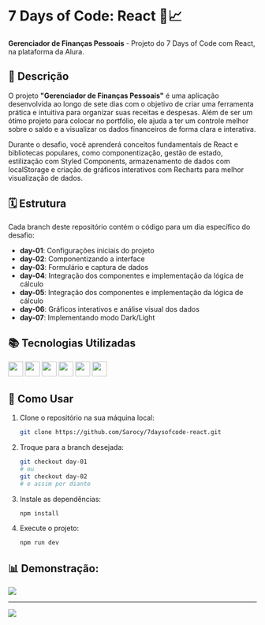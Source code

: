 # 7 Days of Code: React 💸📈

**Gerenciador de Finanças Pessoais** - Projeto do 7 Days of Code com React, na plataforma da Alura.

## 📝 Descrição

O projeto **"Gerenciador de Finanças Pessoais"** é uma aplicação desenvolvida ao longo de sete dias com o objetivo de criar uma ferramenta prática e intuitiva para organizar suas receitas e despesas. Além de ser um ótimo projeto para colocar no portfólio, ele ajuda a ter um controle melhor sobre o saldo e a visualizar os dados financeiros de forma clara e interativa.

Durante o desafio, você aprenderá conceitos fundamentais de React e bibliotecas populares, como componentização, gestão de estado, estilização com Styled Components, armazenamento de dados com localStorage e criação de gráficos interativos com Recharts para melhor visualização de dados.


## 🗓 Estrutura

Cada branch deste repositório contém o código para um dia específico do desafio:

- **day-01**: Configurações iniciais do projeto
- **day-02**: Componentizando a interface
- **day-03**: Formulário e captura de dados
- **day-04**: Integração dos componentes e implementação da lógica de cálculo
- **day-05**: Integração dos componentes e implementação da lógica de cálculo
- **day-06**: Gráficos interativos e análise visual dos dados
- **day-07**: Implementando modo Dark/Light

## 📚 Tecnologias Utilizadas

<img height="30" src="https://img.shields.io/badge/React-20232A?style=for-the-badge&logo=react&logoColor=61DAFB"> <img height="30" src="https://img.shields.io/badge/Styled--Components-DB7093?style=for-the-badge&logo=styled-components&logoColor=white"> <img height="30" src="https://img.shields.io/badge/Recharts-FFBB28?style=for-the-badge&logo=recharts&logoColor=black"> <img height="30" src="https://img.shields.io/badge/JavaScript-F7DF1E?style=for-the-badge&logo=javascript&logoColor=black"> <img height="30" src="https://img.shields.io/badge/LocalStorage-20232A?style=for-the-badge&logo=googlechrome&logoColor=white"> <img height="30" src="https://img.shields.io/badge/Figma-F24E1E?style=for-the-badge&logo=figma&logoColor=white">

## 🤔 Como Usar

1. Clone o repositório na sua máquina local:
   ```bash
   git clone https://github.com/Sarocy/7daysofcode-react.git
   ```

2. Troque para a branch desejada:
   ```bash
   git checkout day-01
   # ou
   git checkout day-02
   # e assim por diante
   ```

3. Instale as dependências:
   ```bash
   npm install
   ```

4. Execute o projeto:
   ```bash
   npm run dev
   ```

## 📊 Demonstração:

![](https://media3.giphy.com/media/v1.Y2lkPTc5MGI3NjExNm1jYWtsdWFrbjlwNmRvc2R3NjhuYXBydzFjdmpwN2JwYXEwd3pnOCZlcD12MV9pbnRlcm5hbF9naWZfYnlfaWQmY3Q9Zw/u8k4WpkJNHhvAT9Ihj/giphy.gif)

----

![](https://media4.giphy.com/media/v1.Y2lkPTc5MGI3NjExNzJ6YnR1eDd0MTcwbTMzOGZzbWNzbTA0Y3FmbTdwN240N3FlcXFwZSZlcD12MV9pbnRlcm5hbF9naWZfYnlfaWQmY3Q9Zw/TdmKTedWApNF85hpCb/giphy.gif)





